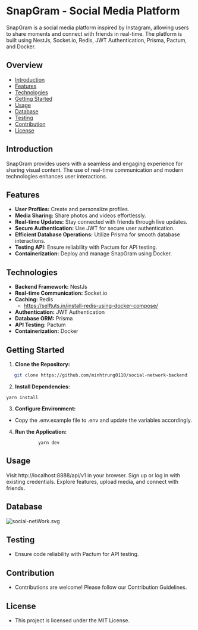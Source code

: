 # SnapGram - Social Media Platform

SnapGram is a social media platform inspired by Instagram, allowing users to share moments and connect with friends in
real-time. The platform is built using NestJs, Socket.io, Redis, JWT Authentication, Prisma, Pactum, and Docker.

## Overview

- [Introduction](#introduction)
- [Features](#features)
- [Technologies](#technologies)
- [Getting Started](#getting-started)
- [Usage](#usage)
- [Database](#database)
- [Testing](#testing)
- [Contribution](#contribution)
- [License](#license)

## Introduction

SnapGram provides users with a seamless and engaging experience for sharing visual content. The use of real-time
communication and modern technologies enhances user interactions.

## Features

- **User Profiles:** Create and personalize profiles.
- **Media Sharing:** Share photos and videos effortlessly.
- **Real-time Updates:** Stay connected with friends through live updates.
- **Secure Authentication:** Use JWT for secure user authentication.
- **Efficient Database Operations:** Utilize Prisma for smooth database interactions.
- **Testing API:** Ensure reliability with Pactum for API testing.
- **Containerization:** Deploy and manage SnapGram using Docker.

## Technologies

- **Backend Framework:** NestJs
- **Real-time Communication:** Socket.io
- **Caching:** Redis
    - https://selftuts.in/install-redis-using-docker-compose/
- **Authentication:** JWT Authentication
- **Database ORM:** Prisma
- **API Testing:** Pactum
- **Containerization:** Docker

## Getting Started

1. **Clone the Repository:**

```bash
   git clone https://github.com/minhtrung0110/social-network-backend
````

2. **Install Dependencies:**

````
yarn install
````

3. **Configure Environment:**

- Copy the .env.example file to .env and update the variables accordingly.

4. **Run the Application:**

````
            yarn dev
 ````

## Usage

Visit http://localhost:8888/api/v1 in your browser.
Sign up or log in with existing credentials.
Explore features, upload media, and connect with friends.

## Database

![social-netWork.svg](social-netWork.svg)

## Testing

- Ensure code reliability with Pactum for API testing.

## Contribution

- Contributions are welcome! Please follow our Contribution Guidelines.

## License

- This project is licensed under the MIT License.
